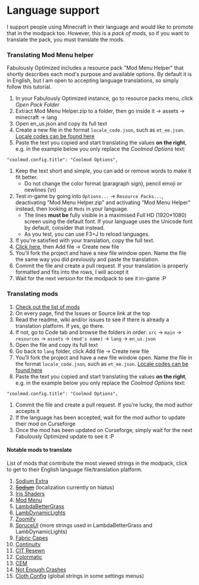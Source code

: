 # Language support

I support people using Minecraft in their language and would like to promote that in the modpack too. However, this is a _pack of mods_, so if you want to translate the pack, you must translate the mods.

### Translating Mod Menu helper

Fabulously Optimized includes a resource pack "Mod Menu Helper" that shortly describes each mod's purpose and available options. By default it is in English, but I am open to accepting language translations, so simply follow this tutorial.

1. In your Fabulously Optimized instance, go to resource packs menu, click _Open Pack Folder_
2. Extract Mod Menu Helper.zip to a folder, then go inside it -> assets -> minecraft -> lang
3. Open en\_us.json and copy its full text
4. Create a new file in the format `locale_code.json`, such as `et_ee.json`. [Locale codes can be found here](https://minecraft.gamepedia.com/Language#Available\_languages)
5. Paste the text you copied and start translating the values **on the right**, e.g. in the example below you only replace the _Coolmod Options_ text:

```
"coolmod.config.title": "Coolmod Options",
```

1. Keep the text short and simple, you can add or remove words to make it fit better.
   * Do not change the color format (paragraph sign), pencil emoji or newlines (\n)
2. Test in-game by going into `Options...` -> `Resource Packs...`, deactivating "Mod Menu Helper.zip" and activating "Mod Menu Helper" instead, then looking at `Mods` in your language.
   * The lines **must be** fully visible in a maximised Full HD (1920×1080) screen using the default font. If your language uses the Unicode font by default, consider that instead.
   * As you test, you can use F3+J to reload languages.
3. If you're satisfied with your translation, copy the full text.
4. [Click here](https://github.com/Fabulously-Optimized/fabulously-optimized/blob/main/Mod%20Menu%20Helper/assets/modmenu/lang/), then Add file -> Create new file
5. You'll fork the project and have a new file window open. Name the file the same way you did previously and paste the translation.
6. Commit the file and create a pull request. If your translation is properly formatted and fits into the rows, I will accept it
7. Wait for the next version for the modpack to see it in-game :P

### Translating mods

1. [Check out the list of mods](https://github.com/Madis0/fabulously-optimized#included-mods)
2. On every page, find the Issues or Source link at the top
3. Read the readme, wiki and/or issues to see if there is already a translation platform. If yes, go there.
4. If not, go to Code tab and browse the folders in order: `src` -> `main` -> `resources` -> `assets` -> `(mod's name)` -> `lang` -> `en_us.json`
5. Open the file and copy its full text
6. Go back to `lang` folder, click Add file -> Create new file
7. You'll fork the project and have a new file window open. Name the file in the format `locale_code.json`, such as `et_ee.json`. [Locale codes can be found here](https://minecraft.gamepedia.com/Language#Available\_languages)
8. Paste the text you copied and start translating the values **on the right**, e.g. in the example below you only replace the _Coolmod Options_ text:

```
"coolmod.config.title": "Coolmod Options",
```

1. Commit the file and create a pull request. If you're lucky, the mod author accepts it
2. If the language has been accepted, wait for the mod author to update their mod on Curseforge
3. Once the mod has been updated on Curseforge, simply wait for the next Fabulously Optimized update to see it :P

#### Notable mods to translate

List of mods that contribute the most viewed strings in the modpack, click to get to their English language file/translation platform.

1. [Sodium Extra](https://github.com/FlashyReese/sodium-extra-fabric/blob/1.17.x/dev/src/main/resources/assets/sodium-extra/lang/en\_us.json)
2. [~~Sodium~~](https://github.com/CaffeineMC/sodium-fabric/issues/44) (localization currently on hiatus)
3. [Iris Shaders](https://github.com/IrisShaders/Iris/blob/trunk/src/main/resources/assets/iris/lang/en\_us.json)
4. [Mod Menu](https://hosted.weblate.org/engage/fabric-modmenu/)
5. [LambdaBetterGrass](https://github.com/LambdAurora/LambdaBetterGrass/blob/1.18/src/main/resources/assets/lambdabettergrass/lang/en\_us.json)
6. [LambDynamicLights](https://github.com/LambdAurora/LambDynamicLights/blob/1.18/src/main/resources/assets/lambdynlights/lang/en\_us.json)
7. [Zoomify](https://github.com/isXander/Zoomify/blob/1.18/src/main/resources/assets/zoomify/lang/en\_us.json)
8. [SpruceUI](https://github.com/LambdAurora/SpruceUI/blob/1.18/src/main/resources/assets/spruceui/lang/en\_us.json) (more strings used in LambdaBetterGrass and LambDynamicLights)
9. [Fabric Capes](https://github.com/CaelTheColher/Capes/blob/master/src/main/resources/assets/capes/lang/en\_us.json)
10. [Continuity](https://github.com/PepperCode1/Continuity/blob/main/src/main/resources/assets/continuity/lang/en\_us.json)
11. [CIT Resewn](https://github.com/SHsuperCM/CITResewn/blob/main/src/main/resources/assets/citresewn/lang/en\_us.json)
12. [Colormatic](https://github.com/kvverti/colormatic/blob/master/src/main/resources/assets/colormatic/lang/en\_us.json)
13. [CEM](https://github.com/dorianpb/cem/blob/1.18/src/main/resources/assets/cem/lang/en\_us.json)
14. [Not Enough Crashes](https://github.com/natanfudge/Not-Enough-Crashes/blob/1.18/common/src/main/resources/assets/notenoughcrashes/lang/en\_us.json)
15. [Cloth Config](https://crowdin.com/project/cloth-config) (global strings in some settings menus)
